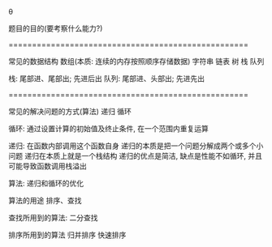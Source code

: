 θ


题目的目的(要考察什么能力?)

===================================================


常见的数据结构
数组(本质: 连续的内存按照顺序存储数据)
字符串
链表
树
栈
队列

栈: 尾部进、尾部出; 先进后出
队列: 尾部进、头部出; 先进先出


===================================================



常见的解决问题的方式(算法)
递归
循环


循环: 通过设置计算的初始值及终止条件, 在一个范围内重复运算


递归: 在函数内部调用这个函数自身
递归的本质是把一个问题分解成两个或多个小问题
递归在本质上就是一个栈结构
递归的优点是简洁, 缺点是性能不如循环, 并且可能导致函数调用栈溢出



算法: 递归和循环的优化


算法的用途
排序、查找

查找所用到的算法:
二分查找

排序所用到的算法
归并排序
快速排序

